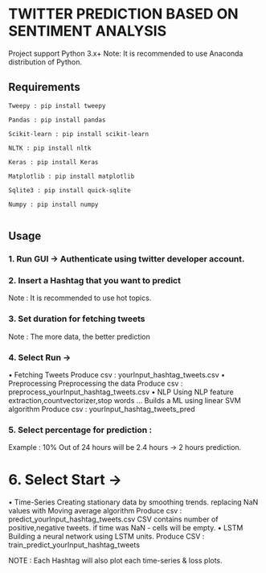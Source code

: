 # TWITTER PREDICTION BASED ON SENTIMENT ANALYSIS

Project support Python 3.x+
Note: It is recommended to use Anaconda distribution of Python.

## Requirements 
```
Tweepy : pip install tweepy
```
```
Pandas : pip install pandas

```
```
Scikit-learn : pip install scikit-learn
```
```
NLTK : pip install nltk
```
```
Keras : pip install Keras
```
```
Matplotlib : pip install matplotlib
```
```
Sqlite3 : pip install quick-sqlite
```
```
Numpy : pip install numpy
```
```
```

## Usage

### 1. Run GUI -> Authenticate using twitter developer account. #

### 2. Insert a Hashtag that you want to predict #
Note : It is recommended to use hot topics.

### 3. Set duration for fetching tweets #
Note : The more data, the better prediction

### 4. Select Run -> #
   • Fetching Tweets 
   Produce csv : yourInput_hashtag_tweets.csv
   • Preprocessing
   Preprocessing the data
   Produce csv : preprocess_yourInput_hashtag_tweets.csv
   • NLP
   Using NLP feature extraction,countvectorizer,stop words ...
   Builds a ML using linear SVM algorithm
   Produce csv : yourInput_hashtag_tweets_pred
   
### 5. Select percentage for prediction : #
   Example : 10% Out of 24 hours will be 2.4 hours -> 2 hours prediction.
   
# 6. Select Start -> #
   • Time-Series
   Creating stationary data by smoothing trends. replacing NaN values with Moving average algorithm 
   Produce csv : predict_yourInput_hashtag_tweets.csv
   CSV contains number of positive,negative tweets. if time was NaN - cells will be empty.
   • LSTM
   Building a neural network using LSTM units.
   Produce CSV : train_predict_yourInput_hashtag_tweets
   
   NOTE :   Each Hashtag will also plot each time-series & loss plots.
   
